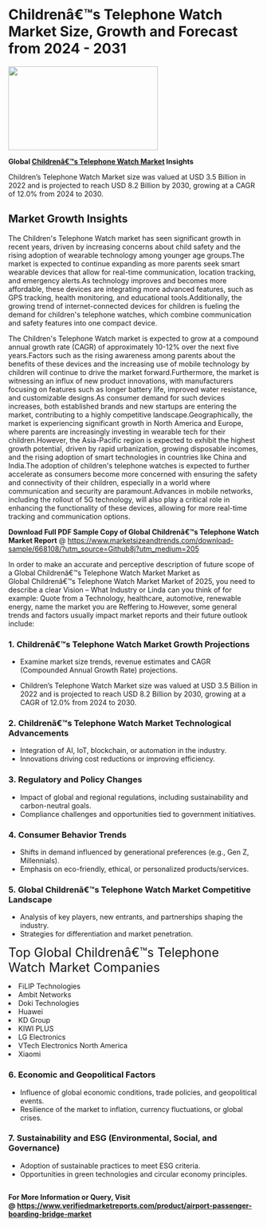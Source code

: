 <H1>Childrenâ€™s Telephone Watch Market Size, Growth and Forecast from 2024 - 2031</H1><img class="aligncenter size-medium wp-image-584254" src="https://thirdeyenews.in/wp-content/uploads/2024/09/Global-Market-Research-300x168.jpeg" alt="" width="300" height="168" /><p><strong>Global&nbsp;<a href="https://www.marketsizeandtrends.com/download-sample/668108/?utm_source=Github8j?utm_medium=205">Childrenâ€™s Telephone Watch Market</a> Insights</strong></p><p>Children’s Telephone Watch Market size was valued at USD 3.5 Billion in 2022 and is projected to reach USD 8.2 Billion by 2030, growing at a CAGR of 12.0% from 2024 to 2030.</p><p><h2>Market Growth Insights</h2> <p>The Children's Telephone Watch market has seen significant growth in recent years, driven by increasing concerns about child safety and the rising adoption of wearable technology among younger age groups.The market is expected to continue expanding as more parents seek smart wearable devices that allow for real-time communication, location tracking, and emergency alerts.As technology improves and becomes more affordable, these devices are integrating more advanced features, such as GPS tracking, health monitoring, and educational tools.Additionally, the growing trend of internet-connected devices for children is fueling the demand for children's telephone watches, which combine communication and safety features into one compact device.</p> <p>The Children's Telephone Watch market is expected to grow at a compound annual growth rate (CAGR) of approximately 10-12% over the next five years.Factors such as the rising awareness among parents about the benefits of these devices and the increasing use of mobile technology by children will continue to drive the market forward.Furthermore, the market is witnessing an influx of new product innovations, with manufacturers focusing on features such as longer battery life, improved water resistance, and customizable designs.As consumer demand for such devices increases, both established brands and new startups are entering the market, contributing to a highly competitive landscape.Geographically, the market is experiencing significant growth in North America and Europe, where parents are increasingly investing in wearable tech for their children.However, the Asia-Pacific region is expected to exhibit the highest growth potential, driven by rapid urbanization, growing disposable incomes, and the rising adoption of smart technologies in countries like China and India.The adoption of children's telephone watches is expected to further accelerate as consumers become more concerned with ensuring the safety and connectivity of their children, especially in a world where communication and security are paramount.Advances in mobile networks, including the rollout of 5G technology, will also play a critical role in enhancing the functionality of these devices, allowing for more real-time tracking and communication options.<p><span class=""><strong>Download Full PDF Sample Copy of Global Childrenâ€™s Telephone Watch Market Report</strong> @ <a href="https://www.marketsizeandtrends.com/download-sample/668108/?utm_source=Github8j?utm_medium=205" target="_blank">https://www.marketsizeandtrends.com/download-sample/668108/?utm_source=Github8j?utm_medium=205</a></span></p><p>In order to make an accurate and perceptive description of future scope of a Global&nbsp;Childrenâ€™s Telephone Watch Market Market as Global&nbsp;Childrenâ€™s Telephone Watch Market Market of 2025, you need to describe a clear Vision &ndash; What Industry or Linda can you think of for example: Quote from a Technology, healthcare, automotive, renewable energy, name the market you are Reffering to.However, some general trends and factors usually impact market reports and their future outlook include:</p><h3>1.&nbsp;<strong>Childrenâ€™s Telephone Watch Market Growth Projections</strong></h3><ul><li>Examine market size trends, revenue estimates and CAGR (Compounded Annual Growth Rate) projections.</li><li><p>Children’s Telephone Watch Market size was valued at USD 3.5 Billion in 2022 and is projected to reach USD 8.2 Billion by 2030, growing at a CAGR of 12.0% from 2024 to 2030.</p></li></ul><h3>2.&nbsp;<strong>Childrenâ€™s Telephone Watch Market Technological Advancements</strong></h3><ul><li>Integration of AI, IoT, blockchain, or automation in the industry.</li><li>Innovations driving cost reductions or improving efficiency.</li></ul><h3>3.&nbsp;<strong>Regulatory and Policy Changes</strong></h3><ul><li>Impact of global and regional regulations, including sustainability and carbon-neutral goals.</li><li>Compliance challenges and opportunities tied to government initiatives.</li></ul><h3>4.&nbsp;<strong>Consumer Behavior Trends</strong></h3><ul><li>Shifts in demand influenced by generational preferences (e.g., Gen Z, Millennials).</li><li>Emphasis on eco-friendly, ethical, or personalized products/services.</li></ul><h3>5.&nbsp;<strong>Global Childrenâ€™s Telephone Watch Market Competitive Landscape</strong></h3><ul><li>Analysis of key players, new entrants, and partnerships shaping the industry.</li><li>Strategies for differentiation and market penetration.</li></ul><p data-pm-slice="1 1 []"><span style="color: inherit; font-family: inherit; font-size: 25px;">Top Global Childrenâ€™s Telephone Watch Market Companies</span></p><div class="" data-test-id=""><p><li>FiLIP Technologies</li><li> Ambit Networks</li><li> Doki Technologies</li><li> Huawei</li><li> KD Group</li><li> KIWI PLUS</li><li> LG Electronics</li><li> VTech Electronics North America</li><li> Xiaomi</li></p></div><h3>6.&nbsp;<strong>Economic and Geopolitical Factors</strong></h3><ul><li>Influence of global economic conditions, trade policies, and geopolitical events.</li><li>Resilience of the market to inflation, currency fluctuations, or global crises.</li></ul><h3>7.&nbsp;<strong>Sustainability and ESG (Environmental, Social, and Governance)</strong></h3><ul><li>Adoption of sustainable practices to meet ESG criteria.</li><li>Opportunities in green technologies and circular economy principles.</li></ul><h2><strong style="font-size: 14px;">For More Information or Query, Visit @&nbsp;</strong><a style="background-color: #ffffff; font-size: 14px;" href="https://www.marketsizeandtrends.com/report/childrens-telephone-watch-market/" target="_blank">https://www.verifiedmarketreports.com/product/airport-passenger-boarding-bridge-market</a></h2>
